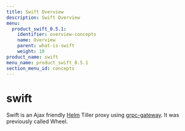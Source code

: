 ```yaml
---
title: Swift Overview
description: Swift Overview
menu:
  product_swift_0.5.1:
    identifier: overview-concepts
    name: Overview
    parent: what-is-swift
    weight: 10
product_name: swift
menu_name: product_swift_0.5.1
section_menu_id: concepts
---
```


# swift
Swift is an Ajax friendly [Helm](https://github.com/kubernetes/helm) Tiller proxy using [grpc-gateway](https://github.com/grpc-ecosystem/grpc-gateway). It was previously called Wheel.